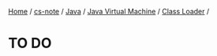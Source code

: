 [Home](https://mengxianbin.github.io) /
[cs-note](https://mengxianbin.github.io/cs-note) /
[Java](https://mengxianbin.github.io/cs-note/content/java) /
[Java Virtual Machine](https://mengxianbin.github.io/cs-note/content/java/java_virtual_machine) /
[Class Loader](https://mengxianbin.github.io/cs-note/content/java/java_virtual_machine/class_loader) /

# TO DO
